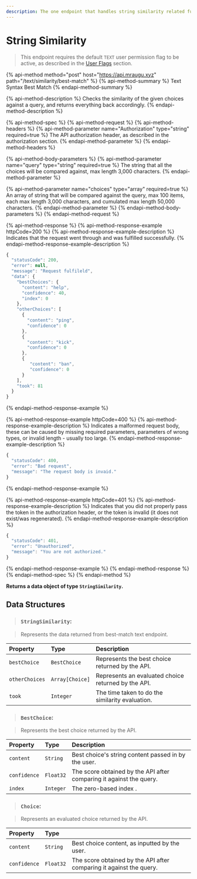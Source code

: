 ```yaml
---
description: The one endpoint that handles string similarity related functionality.
---
```


# String Similarity

> This endpoint requires the default `TEXT` user permission flag to be active, as described in the [User Flags](https://docs.mraugu.xyz/basics/intents) section.

{% api-method method="post" host="https://api.mraugu.xyz" path="/text/similarity/best-match" %}
{% api-method-summary %}
Text Syntax Best Match
{% endapi-method-summary %}

{% api-method-description %}
Checks the similarity of the given choices against a query, and returns everything back accordingly.
{% endapi-method-description %}

{% api-method-spec %}
{% api-method-request %}
{% api-method-headers %}
{% api-method-parameter name="Authorization" type="string" required=true %}
The API authorization header, as described in the authorization section.
{% endapi-method-parameter %}
{% endapi-method-headers %}

{% api-method-body-parameters %}
{% api-method-parameter name="query" type="string" required=true %}
The string that all the choices will be compared against, max length 3,000 characters.
{% endapi-method-parameter %}

{% api-method-parameter name="choices" type="array" required=true %}
An array of string that will be compared against the query, max 100 items, each max length 3,000 characters, and cumulated max length 50,000 characters.
{% endapi-method-parameter %}
{% endapi-method-body-parameters %}
{% endapi-method-request %}

{% api-method-response %}
{% api-method-response-example httpCode=200 %}
{% api-method-response-example-description %}
Indicates that the request went through and was fulfilled successfully.
{% endapi-method-response-example-description %}

```javascript
{
  "statusCode": 200,
  "error": null,
  "message": "Request fulfileld",
  "data": {
    "bestChoices": {
      "content": "help",
      "confidence": 40,
      "index": 0
    },
    "otherChoices": [
      {
        "content": "ping",
        "confidence": 0
      },
      {
        "content": "kick",
        "confidence": 0
      },
      {
         "content": "ban",
         "confidence": 0
      }
    ],
    "took": 81
  }
}
```
{% endapi-method-response-example %}

{% api-method-response-example httpCode=400 %}
{% api-method-response-example-description %}
Indicates a malformed request body, these can be caused by missing required parameters, parameters of wrong types, or invalid length - usually too large. 
{% endapi-method-response-example-description %}

```javascript
{
  "statusCode": 400,
  "error": "Bad request",
  "message": "The request body is invaid."
}
```
{% endapi-method-response-example %}

{% api-method-response-example httpCode=401 %}
{% api-method-response-example-description %}
Indicates that you did not properly pass the token in the authorization header, or the token is invalid \(it does not exist/was regenerated\).
{% endapi-method-response-example-description %}

```javascript
{
  "statusCode": 401,
  "error": "Unauthorized",
  "message": "You are not authorized."
}
```
{% endapi-method-response-example %}
{% endapi-method-response %}
{% endapi-method-spec %}
{% endapi-method %}

**Returns a data object of type `StringSimilarity`.**

## Data Structures

> ### **`StringSimilarity`**:

> Represents the data returned from best-match text endpoint.

| Property | Type | Description |
| :--- | :--- | :--- |
| `bestChoice` | `BestChoice` | Represents the best choice returned by the API. |
| `otherChoices` | `Array[Choice]` | Represents an evaluated choice returned by the API. |
| `took` | `Integer` | The time taken to do the similarity evaluation. |

> ### **`BestChoice`**:

> Represents the best choice returned by the API.

| Property | Type | Description |
| :--- | :--- | :--- |
| `content` | `String` | Best choice's string content passed in by the user. |
| `confidence` | `Float32` | The score obtained by the API after comparing it against the query. |
| `index` | `Integer` | The zero-based index . |

> ### **`Choice`**:

> Represents an evaluated choice returned by the API.

| Property | Type |  |
| :--- | :--- | :--- |
| `content` | `String` | Best choice content, as inputted by the user. |
| `confidence` | `Float32` | The score obtained by the API after comparing it against the query. |



